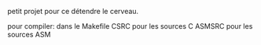 petit projet pour ce détendre le cerveau.

pour compiler:
dans le Makefile
CSRC pour les sources C
ASMSRC pour les sources ASM
